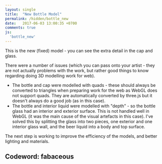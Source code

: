 ```yaml
---
layout: single
title:  "New Bottle Model"
permalink: /hidden/bottle_new
date:   2017-06-03 13:00:35 +0700
comments: true
js:
  'bottle_new'
---
```


This is the new (fixed) model - you can see the extra detail in the cap and glass. 

There were a number of issues (which you can pass onto your artist - they are not actually problems with the work, but rather good things to know regarding doing 3D modelling work for web).

* The bottle and cap were modelled with quads - these should always be converted to triangles when preparing work for the web as WebGL does not support quads. They are automatically converted by three.js but it doesn't always do a good job (as in this case).
* The bottle and interior liquid were modelled with "depth" - so the bottle glass had an interior and exterior surface. This is not handled well in WebGL (it was the main cause of the visual artefacts in this case). I've solved this by splitting the glass into two pieces, one exterior and one interior glass wall, and the beer liquid into a body and top surface.

The next step is working to improve the efficiency of the models, and better lighting and materials. 

## Codeword: fabaceous

<div class="canvas-container">
  <canvas id="bottle-canvas" class="fullpage-canvas"></canvas>
</div>
